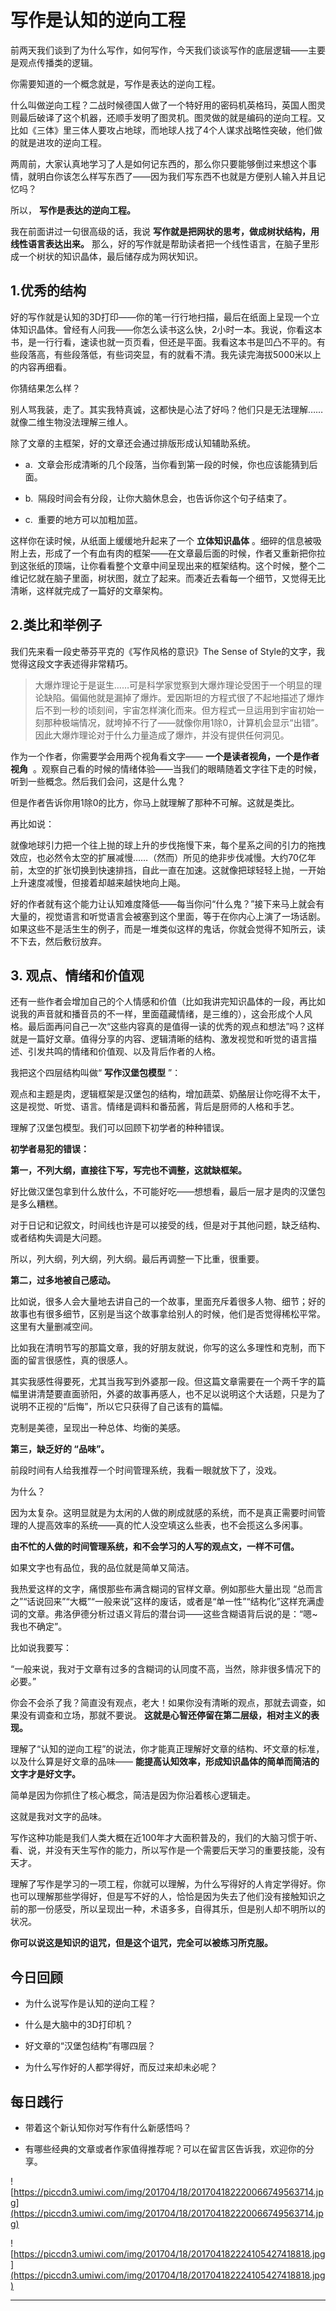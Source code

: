 # 写作是认知的逆向工程

前两天我们谈到了为什么写作，如何写作，今天我们谈谈写作的底层逻辑——主要是观点传播类的逻辑。

你需要知道的一个概念就是，写作是表达的逆向工程。

什么叫做逆向工程？二战时候德国人做了一个特好用的密码机英格玛，英国人图灵则最后破译了这个机器，还顺手发明了图灵机。图灵做的就是编码的逆向工程。又比如《三体》里三体人要攻占地球，而地球人找了4个人谋求战略性突破，他们做的就是进攻的逆向工程。

两周前，大家认真地学习了人是如何记东西的，那么你只要能够倒过来想这个事情，就明白你该怎么样写东西了——因为我们写东西不也就是方便别人输入并且记忆吗？

所以， **写作是表达的逆向工程。**

我在前面讲过一句很高级的话，我说 **写作就是把网状的思考，做成树状结构，用线性语言表达出来。** 那么，好的写作就是帮助读者把一个线性语言，在脑子里形成一个树状的知识晶体，最后储存成为网状知识。

## 1.优秀的结构

好的写作就是认知的3D打印——你的笔一行行地扫描，最后在纸面上呈现一个立体知识晶体。曾经有人问我——你怎么读书这么快，2小时一本。我说，你看这本书，是一行行看，速读也就一页页看，但还是平面。我看这本书是凹凸不平的。有些段落高，有些段落低，有些词突显，有的就看不清。我先读完海拔5000米以上的内容再细看。

你猜结果怎么样？

别人骂我装，走了。其实我特真诚，这都快是心法了好吗？他们只是无法理解……就像二维生物没法理解三维人。

除了文章的主框架，好的文章还会通过排版形成认知辅助系统。

* a.  文章会形成清晰的几个段落，当你看到第一段的时候，你也应该能猜到后面。

* b.  隔段时间会有分段，让你大脑休息会，也告诉你这个句子结束了。

* c.  重要的地方可以加粗加蓝。

这样你在读时候，从纸面上缓缓地升起来了一个 **立体知识晶体** 。细碎的信息被吸附上去，形成了一个有血有肉的框架——在文章最后面的时候，作者又重新把你拉到这张纸的顶端，让你看看整个文章中间呈现出来的框架结构。这个时候，整个二维记忆就在脑子里面，树状图，就立了起来。而凑近去看每一个细节，又觉得无比清晰，这样就完成了一篇好的文章架构。

## 2.类比和举例子

我们先来看一段史蒂芬平克的《写作风格的意识》The Sense of Style的文字，我觉得这段文字表述得非常精巧。

> 大爆炸理论于是诞生……可是科学家觉察到大爆炸理论受困于一个明显的理论缺陷。偏偏他就是漏掉了爆炸。爱因斯坦的方程式很了不起地描述了爆炸后不到一秒的顷刻间，宇宙怎样演化而来。但方程式一旦运用到宇宙初始一刻那种极端情况，就垮掉不行了——就像你用1除0，计算机会显示“出错”。因此大爆炸理论对于什么力量造成了爆炸，并没有提供任何洞见。

作为一个作者，你需要学会用两个视角看文字—— **一个是读者视角，一个是作者视角**  。观察自己看的时候的情绪体验——当我们的眼睛随着文字往下走的时候，听到一些概念。然后我们会问，这是什么鬼？

但是作者告诉你用1除0的比方，你马上就理解了那种不可解。这就是类比。

再比如说：

就像地球引力把一个往上抛的球上升的步伐拖慢下来，每个星系之间的引力的拖拽效应，也必然令太空的扩展减慢……（然而）所见的绝非步伐减慢。大约70亿年前，太空的扩张切换到快速排挡，自此一直在加速。这就像把球轻轻上抛，一开始上升速度减慢，但接着却越来越快地向上飚。

好的作者就有这个能力让认知难度降低——每当你问“什么鬼？”接下来马上就会有大量的，视觉语言和听觉语言会被塞到这个里面，等于在你内心上演了一场话剧。如果这些不是活生生的例子，而是一堆类似这样的鬼话，你就会觉得不知所云，读不下去，然后敷衍放弃。

## 3. 观点、情绪和价值观

还有一些作者会增加自己的个人情感和价值（比如我讲完知识晶体的一段，再比如说我的声音就和播音员的不一样，里面蕴藏情绪，是三维的），这会形成个人风格。最后面再问自己一次“这些内容真的是值得一读的优秀的观点和想法”吗？这样就是一篇好文章。值得分享的内容、逻辑清晰的结构、激发视觉和听觉的语言描述、引发共鸣的情绪和价值观、以及背后作者的人格。

我把这个四层结构叫做“ **写作汉堡包模型** ”：

观点和主题是肉，逻辑框架是汉堡包的结构，增加蔬菜、奶酪层让你吃得不太干，这是视觉、听觉、语言。情绪是调料和番茄酱，背后是厨师的人格和手艺。

理解了汉堡包模型。我们可以回顾下初学者的种种错误。

 **初学者易犯的错误：**

 **第一，不列大纲，直接往下写，写完也不调整，这就缺框架。**

好比做汉堡包拿到什么放什么，不可能好吃——想想看，最后一层才是肉的汉堡包是多么糟糕。

对于日记和记叙文，时间线也许是可以接受的线，但是对于其他问题，缺乏结构、或者结构失调是大问题。

所以，列大纲，列大纲，列大纲。最后再调整一下比重，很重要。

 **第二，过多地被自己感动。**

比如说，很多人会大量地去讲自己的一个故事，里面充斥着很多人物、细节；好的故事也有很多细节，区别是当这个故事拿给别人的时候，他们是否觉得稀松平常。这里有大量删减空间。

比如我在清明节写的那篇文章，我的好朋友就说，你写的这么多理性和克制，而下面的留言很感性，真的很感人。

其实我感性得要死，尤其当我写到外婆那一段。但这篇文章需要在一个两千字的篇幅里讲清楚要直面骄阳，外婆的故事再感人，也不足以说明这个大话题，只是为了说明不正视的“后悔”，所以它只获得了自己该有的篇幅。

克制是美德，呈现出一种总体、均衡的美感。

 **第三，缺乏好的 “品味”。**

前段时间有人给我推荐一个时间管理系统，我看一眼就放下了，没戏。

为什么？

因为太复杂。这明显就是为太闲的人做的刷成就感的系统，而不是真正需要时间管理的人提高效率的系统——真的忙人没空填这么些表，也不会揽这么多闲事。

 **由不忙的人做的时间管理系统，和不会学习的人写的观点文，一样不可信。**

如果文字也有品位，我的品位就是简单又简洁。

我热爱这样的文字，痛恨那些布满含糊词的官样文章。例如那些大量出现 “总而言之”“话说回来”“大概”“一般来说”这样的废话，或者是“单一性”“结构化”这样充满虚词的文章。弗洛伊德分析过语义背后的潜台词——这些含糊语背后说的是：“嗯~我也不确定”。

比如说我要写：

“一般来说，我对于文章有过多的含糊词的认同度不高，当然，除非很多情况下的必要。”

你会不会杀了我？简直没有观点，老大！如果你没有清晰的观点，那就去调查，如果没有调查和立场，那就不要说。 **这就是心智还停留在第二层级，相对主义的表现。**

理解了“认知的逆向工程”的说法，你才能真正理解好文章的结构、坏文章的标准，以及什么算是好文章的品味—— **能提高认知效率，形成知识晶体的简单而简洁的文字才是好文字。**

简单是因为你抓住了核心概念，简洁是因为你沿着核心逻辑走。

这就是我对文字的品味。

写作这种功能是我们人类大概在近100年才大面积普及的，我们的大脑习惯于听、看、说，并没有天生写作的能力，所以写作是一个需要后天学习的重要技能，没有天才。

理解了写作是学习的一项工程，你就可以理解，为什么写得好的人肯定学得好。你也可以理解那些学得好，但是写不好的人，恰恰是因为失去了他们没有接触知识之前的那一份感受，所以呈现出一种，术语多多，自得其乐，但是别人却不明所以的状况。

 **你可以说这是知识的诅咒，但是这个诅咒，完全可以被练习所克服。**

## 今日回顾

* 为什么说写作是认知的逆向工程？

* 什么是大脑中的3D打印机？

* 好文章的“汉堡包结构”有哪四层？

* 为什么写作好的人都学得好，而反过来却未必呢？

## 每日践行

* 带着这个新认知你对写作有什么新感悟吗？

* 有哪些经典的文章或者作家值得推荐呢？可以在留言区告诉我，欢迎你的分享。

![https://piccdn3.umiwi.com/img/201704/18/201704182220066749563714.jpg](https://piccdn3.umiwi.com/img/201704/18/201704182220066749563714.jpg)

![https://piccdn3.umiwi.com/img/201704/18/201704182224105427418818.jpg](https://piccdn3.umiwi.com/img/201704/18/201704182224105427418818.jpg)

---
